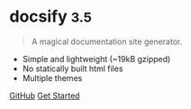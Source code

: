 # docsify <small>3.5</small>

> A magical documentation site generator.

* Simple and lightweight (~19kB gzipped)
* No statically built html files
* Multiple themes

[GitHub](https://github.com/docsifyjs/docsify/)
[Get Started](#docsify)